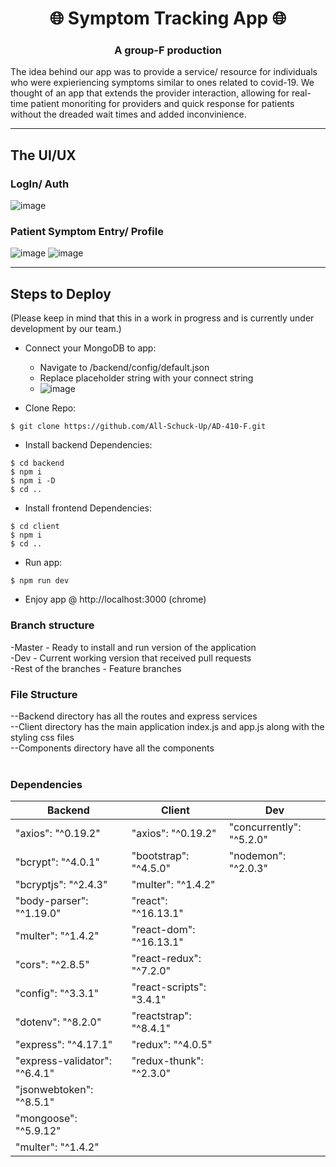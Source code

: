 <h1 align="center">
🌐 Symptom Tracking App 🌐
</h1>
<h3 align="center">
	A group-F production
</h3>

The idea behind our app was to provide a service/ resource for individuals who
were expieriencing symptoms similar to ones related to covid-19.  We thought of an app that extends
the provider interaction, allowing for real-time patient monoriting for providers and quick response for patients without
the dreaded wait times and added inconvinience.

---

## The UI/UX
### LogIn/ Auth
![image](https://user-images.githubusercontent.com/55608123/84931706-08543a80-b088-11ea-8278-fcfa2d07c226.png)
### Patient Symptom Entry/ Profile
![image](https://user-images.githubusercontent.com/55608123/84739632-d0060c80-af60-11ea-9d5e-43ac104795f7.png)
![image](https://user-images.githubusercontent.com/55608123/84739704-fb88f700-af60-11ea-9fcc-4e1e74311bd1.png)

---

## Steps to Deploy 
(Please keep in mind that this in a work in progress and is currently under development by our team.)

- Connect your MongoDB to app:
   - Navigate to /backend/config/default.json
   - Replace placeholder string with your connect string
   - ![image](https://user-images.githubusercontent.com/55608123/84935861-35a3e700-b08e-11ea-8e0a-adb863e23e43.png)

- Clone Repo: 

```terminal
$ git clone https://github.com/All-Schuck-Up/AD-410-F.git
```
- Install backend Dependencies:

``` terminal
$ cd backend
$ npm i 
$ npm i -D
$ cd ..
```

- Install frontend Dependencies: 

```terminal
$ cd client
$ npm i
$ cd ..
```

- Run app:
```terminal
$ npm run dev
```

- Enjoy app @ http://localhost:3000 (chrome)


### Branch structure
-Master - Ready to install and run version of the application <br  />
-Dev - Current working version that received pull requests <br  />
-Rest of the branches - Feature branches <br  />

### File Structure
  --Backend directory has all the routes and express services<br />
  --Client directory has the main application index.js and app.js along with the styling css files<br />
  --Components directory have all the components <br />
<br />

### Dependencies
| Backend                       | Client                   | Dev                      |
|-------------------------------|--------------------------|--------------------------|
| "axios": "^0.19.2"            | "axios": "^0.19.2"       | "concurrently": "^5.2.0" |
| "bcrypt": "^4.0.1"            | "bootstrap": "^4.5.0"    | "nodemon": "^2.0.3"      |
| "bcryptjs": "^2.4.3"          | "multer": "^1.4.2"       |                          |
| "body-parser": "^1.19.0"      | "react": "^16.13.1"      |                          |
| "multer": "^1.4.2"            | "react-dom": "^16.13.1"  |                          |
| "cors": "^2.8.5"              | "react-redux": "^7.2.0"  |                          |
| "config": "^3.3.1"            | "react-scripts": "3.4.1" |                          |
| "dotenv": "^8.2.0"            | "reactstrap": "^8.4.1"   |                          |
| "express": "^4.17.1"          | "redux": "^4.0.5"        |                          |
| "express-validator": "^6.4.1" | "redux-thunk": "^2.3.0"  |                          |
| "jsonwebtoken": "^8.5.1"      |                          |                          |
| "mongoose": "^5.9.12"         |                          |                          |
| "multer": "^1.4.2"            |                          |                          |
